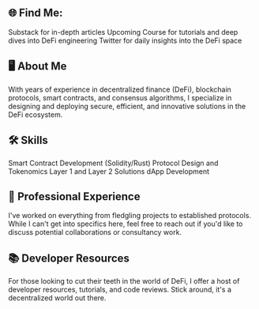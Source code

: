 ## 🌐 Find Me:

Substack for in-depth articles
Upcoming Course for tutorials and deep dives into DeFi engineering
Twitter for daily insights into the DeFi space

## 🖥️ About Me
With years of experience in decentralized finance (DeFi), blockchain protocols, smart contracts, and consensus algorithms, I specialize in designing and deploying secure, efficient, and innovative solutions in the DeFi ecosystem.

## 🛠 Skills
Smart Contract Development (Solidity/Rust)
Protocol Design and Tokenomics
Layer 1 and Layer 2 Solutions
dApp Development

## 💼 Professional Experience

I've worked on everything from fledgling projects to established protocols. While I can't get into specifics here, feel free to reach out if you'd like to discuss potential collaborations or consultancy work.

## 📚 Developer Resources

For those looking to cut their teeth in the world of DeFi, I offer a host of developer resources, tutorials, and code reviews. Stick around, it's a decentralized world out there.
